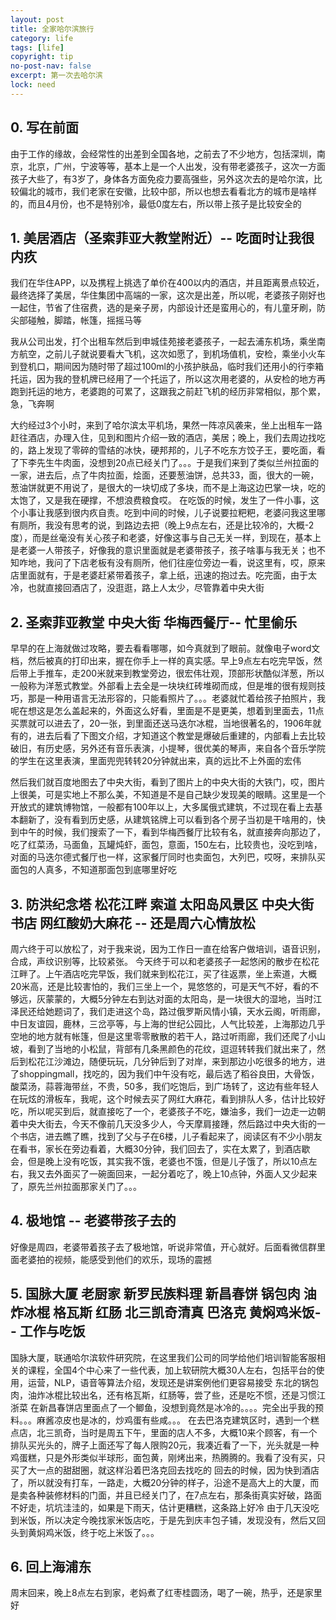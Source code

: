 ```yaml
---
layout: post
title: 全家哈尔滨旅行
category: life
tags: [life]
copyright: tip
no-post-nav: false
excerpt: 第一次去哈尔滨
lock: need
---
```


## 0. 写在前面

由于工作的缘故，会经常性的出差到全国各地，之前去了不少地方，包括深圳，南京，北京，广州，宁波等等，基本上是一个人出发，没有带老婆孩子，这次一方面孩子大些了，有3岁了，身体各方面免疫力要高强些，另外这次去的是哈尔滨，比较偏北的城市，我们老家在安徽，比较中部，所以也想去看看北方的城市是啥样的，而且4月份，也不是特别冷，最低0度左右，所以带上孩子是比较安全的

## 1. 美居酒店（圣索菲亚大教堂附近）-- 吃面时让我很内疚
我们在华住APP，以及携程上挑选了单价在400以内的酒店，并且距离景点较近，最终选择了美居，华住集团中高端的一家，这次是出差，所以呢，老婆孩子刚好也一起住，节省了住宿费，选的是亲子房，内部设计还是蛮用心的，有儿童牙刷，防尖部碰触，脚踏，帐篷，摇摇马等

我从公司出发，打个出租车然后到申城佳苑接老婆孩子，一起去浦东机场，乘坐南方航空，之前儿子就说要看大飞机，这次如愿了，到机场值机，安检，乘坐小火车到登机口，期间因为随时带了超过100ml的小孩护肤品，临时我们还用小的行李箱托运，因为我的登机牌已经用了一个托运了，所以这次用老婆的，从安检的地方再跑到托运的地方，老婆跑的可累了，这跟我之前赶飞机的经历非常相似，那个累，急，飞奔啊

大约经过3个小时，来到了哈尔滨太平机场，果然一阵凉风袭来，坐上出租车一路赶往酒店，办理入住，见到和图片介绍一致的酒店，美居；晚上，我们去周边找吃的，路上发现了零碎的雪结的冰快，硬邦邦的，儿子不吃东方饺子王，要吃面，看了下李先生牛肉面，没想到20点已经关门了。。。于是我们来到了类似兰州拉面的一家，进去后，点了牛肉拉面，烩面，还要葱油饼，总共33，面，很大的一碗，葱油饼就更不用说了，是很大的一块切成了多块，而不是上海这边巴掌一块，吃的太饱了，又是我在硬撑，不想浪费粮食哎。
在吃饭的时候，发生了一件小事，这个小事让我感到很内疚自责。吃到中间的时候，儿子说要拉粑粑，老婆问我这里哪有厕所，我没有思考的说，到路边去把（晚上9点左右，还是比较冷的，大概-2度），而是丝毫没有关心孩子和老婆，好像这事与自己无关一样，到现在，基本上是老婆一人带孩子，好像我的意识里面就是老婆带孩子，孩子啥事与我无关；也不知咋地，我问了下店老板有没有厕所，他们往座位旁边一看，说这里有，哎，原来店里面就有，于是老婆赶紧带着孩子，拿上纸，迅速的抱过去。吃完面，由于太冷，也就直接回酒店了，没逛逛，路上人太少，尽管靠着中央大街

## 2. 圣索菲亚教堂 中央大街 华梅西餐厅-- 忙里偷乐

早早的在上海就做过攻略，要去看看哪哪，如今真就到了眼前。就像电子word文档，然后被真的打印出来，握在你手上一样的真实感。早上9点左右吃完早饭，然后带上手推车，走200米就来到教堂旁边，很宏伟壮观，顶部形状酷似洋葱，所以一般称为洋葱式教堂。外部看上去全是一块块红砖堆砌而成，但是堆的很有规则技巧，那是一种用语言无法形容的，只能看照片了。。。老婆就忙着给孩子拍照片，我呢在想这是怎么盖起来的，外面这么好看，里面是不是更美，想着到里面去，11点买票就可以进去了，20一张，到里面还送马迭尔冰棍，当地很著名的，1906年就有的，进去后看了下图文介绍，才知道这个教堂是爆破后重建的，内部看上去比较破旧，有历史感，另外还有音乐表演，小提琴，很优美的琴声，来自各个音乐学院的学生在这里表演，里面兜兜转转20分钟就出来，真的远比不上外面的宏伟

然后我们就百度地图去了中央大街，看到了图片上的中央大街的大铁门，哎，图片上很美，可是实地上不那么美，不知道是不是自己缺少发现美的眼睛。这里是一个开放式的建筑博物馆，一般都有100年以上，大多属俄式建筑，不过现在看上去基本翻新了，没有看到历史感，从建筑铭牌上可以看到各个房子当初是干啥用的，快到中午的时候，我们搜索了一下，看到华梅西餐厅比较有名，就直接奔向那边了，吃了红菜汤，马面鱼，瓦罐炖虾，面包，意面，150左右，比较贵也，没吃到啥，对面的马迭尔德式餐厅也一样，这家餐厅同时也卖面包，大列巴，哎呀，来排队买面包的人真多，不知道那面包到底哪里好吃

## 3. 防洪纪念塔 松花江畔 索道 太阳岛风景区 中央大街书店 网红酸奶大麻花 -- 还是周六心情放松

周六终于可以放松了，对于我来说，因为工作日一直在给客户做培训，语音识别，合成，声纹识别等，比较紧张。
今天终于可以和老婆孩子一起悠闲的散步在松花江畔了。上午酒店吃完早饭，我们就来到松花江，买了往返票，坐上索道，大概20米高，还是比较害怕的，我们三坐上一个，晃悠悠的，可是天气不好，看的不够远，灰蒙蒙的，大概5分钟左右到达对面的太阳岛，是一块很大的湿地，当时江泽民还给她题词了，我们走进这个岛，路过俄罗斯风情小镇，天水云阁，听雨廊，中日友谊园，鹿林，三岔亭等，与上海的世纪公园比，人气比较差，上海那边几乎空地的地方就有帐篷，但是这里零零散散的若干人，路过听雨廊，我们还爬了小山坡，看到了当地的小松鼠，背部有几条黑颜色的花纹，逗逗转转我们就出来了，然后到松花江沙滩边，随便玩玩，几分钟后到了对岸，来到那边小吃很多的地方，进了shoppingmall，找吃的，因为我们中午没有吃，最后选了稻谷良田，大骨饭，酸菜汤，蒜蓉海带丝，不贵，50多，我们吃饱后，到广场转了，这边有些年轻人在玩炫的滑板车，我呢，这个时候去买了网红大麻花，看到排队人多，估计比较好吃，所以呢买到后，就直接吃了一个，老婆孩子不吃，嫌油多，我们一边走一边朝着中央大街去，今天不像前几天没多少人，今天摩肩接踵，然后路过中央大街的一个书店，进去瞧了瞧，找到了父与子在6楼，儿子看起来了，阅读区有不少小朋友在看书，家长在旁边看着，大概30分钟，我们回去了，实在太累了，到酒店歇会，但是晚上没有吃饭，其实我不饿，老婆也不饿，但是儿子饿了，所以10点左右，我又去外面买了一碗面回来，一起分着吃了，晚上10点钟，外面人又少起来了，原先兰州拉面那家关门了。。。

## 4. 极地馆 -- 老婆带孩子去的    
好像是周四，老婆带着孩子去了极地馆，听说非常值，开心就好。后面看微信群里面老婆拍的视频，能感受到他们的欢乐，现场的震撼

## 5. 国脉大厦 老厨家 新罗民族料理 新昌春饼 锅包肉 油炸冰棍 格瓦斯 红肠 北三凯奇清真 巴洛克 黄焖鸡米饭-- 工作与吃饭

国脉大厦，联通哈尔滨软件研究院，在这里我们公司的同学给他们培训智能客服相关的课程，全国4个中心来了一些代表，加上软研院大概30人左右，包括平台的使用，运营，NLP，语音等算法介绍，发现还是讲案例他们更容易接受
东北的锅包肉，油炸冰棍比较出名，还有格瓦斯，红肠等，尝了些，还是吃不惯，还是习惯江浙菜
在新昌春饼店里面点了一个鲫鱼，没想到竟然是冰冷的。。。。完全出乎我的预料。。。麻酱凉皮也是冰的，炒鸡蛋有些咸。。。
在去巴洛克建筑区时，遇到一个糕点店，北三凯奇，当时是周五下午，里面的店人不多，大概10来个顾客，有一个排队买光头的，牌子上面还写了每人限购20元，我凑近看了一下，光头就是一种鸡蛋糕，只是外形类似半球形，面包黄，刚烤出来，热腾腾的。我看了没有买，只买了大一点的甜甜圈，就这样沿着巴洛克回去找吃的
回去的时候，因为快到酒店了，所以就没有打车，一路走，大概20分钟的样子，沿途不是高大上的大厦，而是卖各种装修材料的门面，并且已经关门了，在7点左右，那条街真实好破，路面不好走，坑坑洼洼的，如果是下雨天，估计更糟糕，这条路上好冷
由于几天没吃到米饭，所以决定今晚找家米饭店吃，于是先到庆丰包子铺，发现没有，然后又回头到黄焖鸡米饭，终于吃上米饭了。。。

## 6. 回上海浦东
周末回来，晚上8点左右到家，老妈煮了红枣桂圆汤，喝了一碗，热乎，还是家里好
